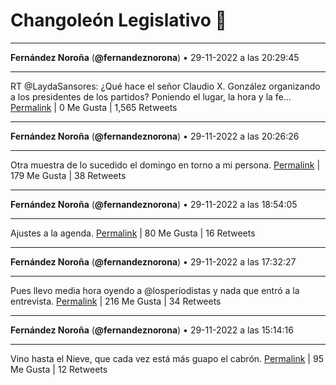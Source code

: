 # Changoleón Legislativo 🙈
*****
**Fernández Noroña** (**@fernandeznorona**) • 29-11-2022 a las 20:29:45
*****
RT @LaydaSansores: ¿Qué hace el señor Claudio X. González organizando a los presidentes de los partidos? Poniendo el lugar, la hora y la fe…
[Permalink](https://twitter.com/fernandeznorona/status/1597810086340046850) | 0 Me Gusta | 1,565 Retweets
*****
**Fernández Noroña** (**@fernandeznorona**) • 29-11-2022 a las 20:26:26
*****
Otra muestra de lo sucedido el domingo en torno a mi persona.
[Permalink](https://twitter.com/fernandeznorona/status/1597809254005501954) | 179 Me Gusta | 38 Retweets
*****
**Fernández Noroña** (**@fernandeznorona**) • 29-11-2022 a las 18:54:05
*****
Ajustes a la agenda.
[Permalink](https://twitter.com/fernandeznorona/status/1597786012398194688) | 80 Me Gusta | 16 Retweets
*****
**Fernández Noroña** (**@fernandeznorona**) • 29-11-2022 a las 17:32:27
*****
Pues llevo media hora oyendo a @losperiodistas y nada que entró a la entrevista.
[Permalink](https://twitter.com/fernandeznorona/status/1597765466923028482) | 216 Me Gusta | 34 Retweets
*****
**Fernández Noroña** (**@fernandeznorona**) • 29-11-2022 a las 15:14:16
*****
Vino hasta el Nieve, que cada vez está más guapo el cabrón.
[Permalink](https://twitter.com/fernandeznorona/status/1597730694658072576) | 95 Me Gusta | 12 Retweets